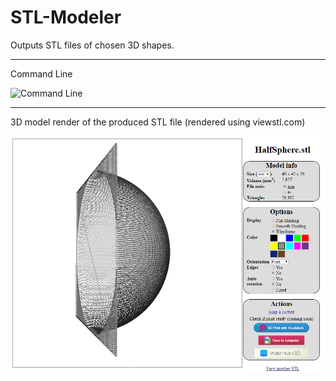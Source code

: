 # STL-Modeler
Outputs STL files of chosen 3D shapes.

------------


Command Line

![Command Line](https://i.imgur.com/2g8Zmin.png)


------------

 3D model render of the produced STL file (rendered using viewstl.com)

![Demo](/demo.png)